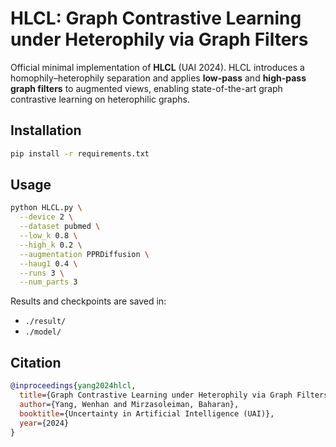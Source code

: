 # HLCL: Graph Contrastive Learning under Heterophily via Graph Filters

Official minimal implementation of **HLCL** (UAI 2024). HLCL introduces a homophily–heterophily separation and applies **low-pass** and **high-pass graph filters** to augmented views, enabling state-of-the-art graph contrastive learning on heterophilic graphs.

## Installation

```bash
pip install -r requirements.txt
````

## Usage

```bash
python HLCL.py \
  --device 2 \
  --dataset pubmed \
  --low_k 0.8 \
  --high_k 0.2 \
  --augmentation PPRDiffusion \
  --haug1 0.4 \
  --runs 3 \
  --num_parts 3
```

Results and checkpoints are saved in:

* `./result/`
* `./model/`

## Citation

```bibtex
@inproceedings{yang2024hlcl,
  title={Graph Contrastive Learning under Heterophily via Graph Filters},
  author={Yang, Wenhan and Mirzasoleiman, Baharan},
  booktitle={Uncertainty in Artificial Intelligence (UAI)},
  year={2024}
}
```

